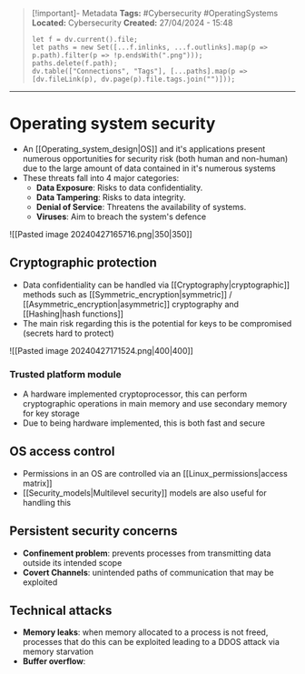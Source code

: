 > [!important]- Metadata
> **Tags:** #Cybersecurity #OperatingSystems 
> **Located:** Cybersecurity
> **Created:** 27/04/2024 - 15:48
> ```dataviewjs
> let f = dv.current().file;
> let paths = new Set([...f.inlinks, ...f.outlinks].map(p => p.path).filter(p => !p.endsWith(".png")));
> paths.delete(f.path);
> dv.table(["Connections", "Tags"], [...paths].map(p => [dv.fileLink(p), dv.page(p).file.tags.join("")]));
> ```

___
# Operating system security
- An [[Operating_system_design|OS]] and it's applications present numerous opportunities for security risk (both human and non-human) due to the large amount of data contained in it's numerous systems
- These threats fall into 4 major categories:
	- **Data Exposure**: Risks to data confidentiality.
	- **Data Tampering**: Risks to data integrity.
	- **Denial of Service**: Threatens the availability of systems.
	- **Viruses**: Aim to breach the system's defence


![[Pasted image 20240427165716.png|350|350]]

## Cryptographic protection
- Data confidentiality can be handled via [[Cryptography|cryptographic]] methods such as [[Symmetric_encryption|symmetric]] \/ [[Asymmetric_encryption|asymmetric]]  cryptography and [[Hashing|hash functions]] 
- The main risk regarding this is the potential for keys to be compromised (secrets hard to protect)

![[Pasted image 20240427171524.png|400|400]]
### Trusted platform module
- A hardware implemented cryptoprocessor, this can perform cryptographic operations in main memory and use secondary memory for key storage 
- Due to being hardware implemented, this is both fast and secure

## OS access control
- Permissions in an OS are controlled via an [[Linux_permissions|access matrix]]
- [[Security_models|Multilevel security]] models are also useful for handling this 

## Persistent security concerns
- **Confinement problem**: prevents processes from transmitting data outside its intended scope
- **Covert Channels**: unintended paths of communication that may be exploited

## Technical attacks
- **Memory leaks**: when memory allocated to a process is not freed,  processes that do this can be exploited leading to a DDOS attack via memory starvation
- **Buffer overflow**: 
